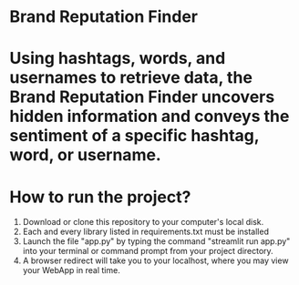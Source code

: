 # Brand Reputation Finder

# Using hashtags, words, and usernames to retrieve data, the **Brand Reputation Finder** uncovers hidden information and conveys the sentiment of a specific hashtag, word, or username.

# How to run the project?

1. Download or clone this repository to your computer's local disk.
2. Each and every library listed in requirements.txt must be installed
5. Launch the file "app.py" by typing the command "streamlit run app.py" into your terminal or command prompt from your project directory.
6. A browser redirect will take you to your localhost, where you may view your WebApp in real time.
